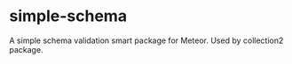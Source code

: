 simple-schema
=========================

A simple schema validation smart package for Meteor. Used by collection2 package.
